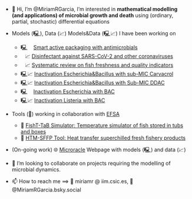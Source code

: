 - 👋 Hi, I’m @MiriamRGarcia, I’m interested in **mathematical modelling (and applications) of microbial growth and death** using (ordinary, partial, stochastic) differential equations
- Models (🖳), Data (📈) Models&Data (🖳📈) I have been working on
  
  - 🖳 &nbsp;&nbsp; [Smart active packaging with antimicrobials](https://zenodo.org/doi/10.5281/zenodo.3244153)
  - &nbsp;&nbsp; 📈 [Disinfectant against SARS-CoV-2 and other coronaviruses](https://zenodo.org/doi/10.5281/zenodo.4297015)
  - &nbsp;&nbsp; 📈 [Systematic review on fish freshness and quality indicators](https://zenodo.org/doi/10.5281/zenodo.6400471)
  - 🖳📈 [Inactivation Escherichia&Bacillus with sub-MIC Carvacrol](https://zenodo.org/doi/10.5281/zenodo.6656085)
  - 🖳📈 [Inactivation Escherichia&Bacillus with Sub-MIC DDAC](https://zenodo.org/doi/10.5281/zenodo.5167910)
  - 🖳 &nbsp;&nbsp; [Inactivation Escherichia with BAC](https://zenodo.org/doi/10.5281/zenodo.1207616) 
  - 🖳📈 [Inactivation Listeria with BAC](https://zenodo.org/doi/10.5281/zenodo.6651603)
        
- Tools (🔧) working in collaboration with [EFSA](https://www.efsa.europa.eu/en)
  - 🔧 [FishT-TaB Simulator: Temperature simulator of fish stored in tubs and boxes](https://zenodo.org/doi/10.5281/zenodo.3725615)
  - 🔧 [HTM-SFFP Tool: Heat transfer superchilled fresh fishery products](https://zenodo.org/doi/10.5281/zenodo.4304282)


- (On-going work) 🌐  [Microracle](https://microracle.shinyapps.io/Microracle/)  Webpage with models (🖳) and data (📈)

- 👀 I’m looking to collaborate on projects requiring the modelling of microbial dynamics.
- 📫 How to reach me ==> 📨 miriamr @ iim.csic.es, 🦋 @MiriamRGarcia.bsky.social 
<!---
MiriamRGarcia/MiriamRGarcia is a ✨ special ✨ repository because its `README.md` (this file) appears on your GitHub profile.
You can click the Preview link to take a look at your changes.
--->

